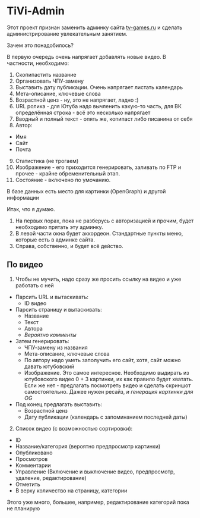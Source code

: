 # TiVi-Admin

Этот проект признан заменить админку сайта [tv-games.ru]() и сделать администрирование увлекательным занятием.

Зачем это понадобилось?

В первую очередь очень напрягает добавлять новые видео. В частности, необходимо:

1. Скопипастить название
2. Организовать ЧПУ-замену
3. Выставить дату публикации. Очень напрягает листать календарь
4. Мета-описание, ключевые слова
5. Возрастной ценз - ну, это не напрягает, ладно :)
6. URL ролика - для Ютуба надо вычленить какую-то часть, для ВК определённая строка - всё это несколько напрягает
7. Вводный и полный текст - опять же, копипаст либо писанина от себя
8. Автор:
  - Имя
  - Сайт
  - Почта
9. Статистика (не трогаем)
10. Изображение - его приходится генерировать, заливать по FTP и прочее - крайне обременительный этап.
11. Состояние - включено по умочанию.

В базе данных есть место для картинки (OpenGraph) и другой информации

Итак, что я думаю.

1. На первых порах, пока не разберусь с авторизацией и прочим, будет необходимо прятать эту админку.
2. В левой части окна будет аккордеон. Стандартные пункты меню, которые есть в админке сайта.
3. Справа, собственно, и будет всё действо.

## По видео

1. Чтобы не мучить, надо сразу же просить ссылку на видео и уже работать с ней
  * Парсить URL и вытаскивать:
    * ID видео
  * Парсить страницу и вытаскивать:
    * Название
    * Текст
    * Автора
    * _Вероятно комменты_
  * Затем генерировать:
    * ЧПУ-замену из названия
    * Мета-описание, ключевые слова
    * По автору надо уметь заполучить его сайт, хотя, сайт можно давать ютубовский
    * Изображение. Это самое интересное. Необходимо выдирать из ютубовского видео 0 + 3 картинки, их как правило будет хватать. Если же нет - предлагать посмотреть видео и сделать скриншот самостоятельно. Дажее нужен ресайз, *и генерация картинки для OG*
  * Под конец предлагать выставить:
    * Возрастной ценз
    * Дату публикации (календарь с запоминанием последней даты)

2. Список видео (с возможностью сортировки):
  * ID
  * Название/категория (вероятно предпросмотр картинки)
  * Опубликовано
  * Просмотров
  * Комментарии
  * Управление (Включение и выключение видео, предпросмотр, удаление, редактирование)
  * Отметить
  * В верху количество на страницу, категории

Этого уже много, большее, например, редактирование категорий пока не планирую